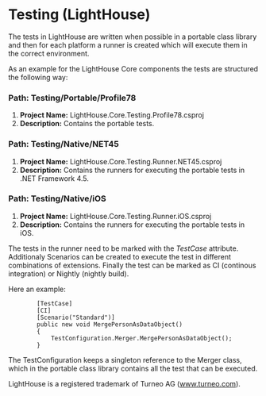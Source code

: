 # Testing (LightHouse)

The tests in LightHouse are written when possible in a portable class library and then for each platform a runner is created which will execute them in the correct environment.

As an example for the LightHouse Core components the tests are structured the following way:

### Path: Testing/Portable/Profile78

1. **Project Name:** LightHouse.Core.Testing.Profile78.csproj
2. **Description:** Contains the portable tests.

### Path: Testing/Native/NET45

1. **Project Name:** LightHouse.Core.Testing.Runner.NET45.csproj
2. **Description:** Contains the runners for executing the portable tests in .NET Framework 4.5.

### Path: Testing/Native/iOS

1. **Project Name:** LightHouse.Core.Testing.Runner.iOS.csproj
2. **Description:** Contains the runners for executing the portable tests in iOS.

The tests in the runner need to be marked with the *TestCase* attribute. Additionaly Scenarios can be created to execute the test in different combinations of extensions. Finally the test can be marked as CI (continous integration) or Nightly (nightly build).

Here an example:

```
        [TestCase]
        [CI]
        [Scenario("Standard")]
        public new void MergePersonAsDataObject()
        {
            TestConfiguration.Merger.MergePersonAsDataObject();
        }
```

The TestConfiguration keeps a singleton reference to the Merger class, which in the portable class library contains all the test that can be executed.

LightHouse is a registered trademark of Turneo AG (www.turneo.com).
